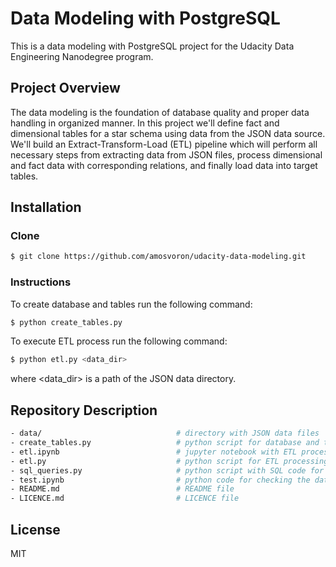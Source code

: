 # Data Modeling with PostgreSQL
This is a data modeling with PostgreSQL project for the Udacity Data Engineering Nanodegree program.

## Project Overview
The data modeling is the foundation of database quality and proper data handling in organized manner. In this project we'll define fact and dimensional tables for a star schema using data from the JSON data source. We'll build an Extract-Transform-Load (ETL) pipeline which will perform all necessary steps from extracting data from JSON files, process dimensional and fact data with corresponding relations, and finally load data into target tables.   

## Installation
### Clone
```sh
$ git clone https://github.com/amosvoron/udacity-data-modeling.git
```

### Instructions
To create database and tables run the following command:
```sh
$ python create_tables.py
```

To execute ETL process run the following command:
```sh
$ python etl.py <data_dir>
```

where \<data_dir\> is a path of the JSON data directory.

## Repository Description

```sh
- data/                              # directory with JSON data files                    
- create_tables.py                   # python script for database and table creation 
- etl.ipynb                          # jupyter notebook with ETL processing code 
- etl.py                             # python script for ETL processing
- sql_queries.py                     # python script with SQL code for table creation, inserts, and checks
- test.ipynb                         # python code for checking the database content
- README.md                          # README file
- LICENCE.md                         # LICENCE file
```

## License

MIT